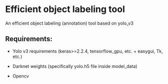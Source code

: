 # Efficient object labeling tool
An efficient object labeling (annotation) tool based on yolo_v3

## Requirements: 

- Yolo v3 requirements (keras>=2.2.4, tensorflow_gpu, etc. + easygui, Tk, etc.)

- Darknet weights (specifically yolo.h5 file inside model_data)

- Opencv

